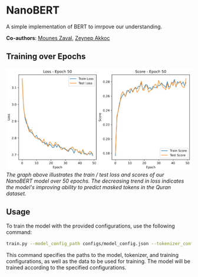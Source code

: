 # NanoBERT
A simple implementation of BERT to imrpove our understanding.

**Co-authors**: [Mounes Zaval](https://github.com/mouneszawal), [Zeynep Akkoc](https://github.com/akkocz17)

## Training over Epochs
![Train and test loss and socre over epochs](assets/loss_score_graph.png)
*The graph above illustrates the train / test loss and scores of our NanoBERT model over 50 epochs. The decreasing trend in loss indicates the model's improving ability to predict masked tokens in the Quran dataset.*

## Usage
To train the model with the provided configurations, use the following command:
```bash
train.py --model_config_path configs/model_config.json --tokenizer_config_path configs/tokenizer_config.json --train_config_path configs/train_config.json --data_path data/quran.jsonl
```
This command specifies the paths to the model, tokenizer, and training configurations, as well as the data to be used for training. The model will be trained according to the specified configurations.